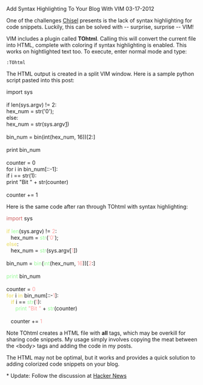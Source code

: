 Add Syntax Highlighting To Your Blog With VIM
03-17-2012

One of the challenges [Chisel][1] presents is the lack of syntax highlighting for code snippets. Luckily, this can be solved with -- surprise, surprise -- VIM!


VIM includes a plugin called **TOhtml**. Calling this will convert the current file into HTML, complete with coloring if syntax highlighting is enabled. This works on hightlighted text too. To execute, enter normal mode and type:

`:TOhtml`

The HTML output is created in a split VIM window. Here is a sample python script pasted into this post:

import sys<br>
<br>
if len(sys.argv) != 2:<br>
   hex_num = str('0');<br>
else:<br>
   hex_num = str(sys.argv[1])<br>
<br>
bin_num = bin(int(hex_num, 16))[2:]<br>
<br>
print bin_num<br>
<br>
counter = 0<br>
for i in bin_num[::-1]:<br>
   if i == str(1):<br>
      print "Bit " + str(counter)<br>
<br>
   counter += 1<br>

Here is the same code after ran through TOhtml with syntax highlighting:

<style type="text/css">
pre { font-family: monospace; color: #ffffff; background-color: #333333; }
.Special { color: #ffdead; }
.Identifier { color: #98fb98; }
.Constant { color: #ffa0a0; }
.Type { color: #bdb76b; font-weight: bold; }
.Comment { color: #87ceeb; }
</style>

<font color="#cd5c5c">import</font>&nbsp;sys<br>
<br>
<font color="#f0e68c"><b>if</b></font>&nbsp;<font color="#98fb98">len</font>(sys.argv) !=&nbsp;<font color="#ffa0a0">2</font>:<br>
&nbsp;&nbsp; hex_num =&nbsp;<font color="#98fb98">str</font>(<font color="#ffa0a0">'0'</font>);<br>
<font color="#f0e68c"><b>else</b></font>:<br>
&nbsp;&nbsp; hex_num =&nbsp;<font color="#98fb98">str</font>(sys.argv[<font color="#ffa0a0">1</font>])<br>
<br>
bin_num =&nbsp;<font color="#98fb98">bin</font>(<font color="#98fb98">int</font>(hex_num,&nbsp;<font color="#ffa0a0">16</font>))[<font color="#ffa0a0">2</font>:]<br>
<br>
<font color="#98fb98">print</font>&nbsp;bin_num<br>
<br>
counter =&nbsp;<font color="#ffa0a0">0</font><br>
<font color="#f0e68c"><b>for</b></font>&nbsp;i&nbsp;<font color="#f0e68c"><b>in</b></font>&nbsp;bin_num[::-<font color="#ffa0a0">1</font>]:<br>
&nbsp;&nbsp;&nbsp;<font color="#f0e68c"><b>if</b></font>&nbsp;i ==&nbsp;<font color="#98fb98">str</font>(<font color="#ffa0a0">1</font>):<br>
&nbsp;&nbsp;&nbsp;&nbsp;&nbsp;&nbsp;<font color="#98fb98">print</font>&nbsp;<font color="#ffa0a0">&quot;Bit &quot;</font>&nbsp;+&nbsp;<font color="#98fb98">str</font>(counter)<br>
<br>
&nbsp;&nbsp; counter +=&nbsp;<font color="#ffa0a0">1</font><br>

Note TOhtml creates a HTML file with **all** tags, which may be overkill for sharing code snippets. My usage simply involves copying the meat between the &lt;body&gt; tags and adding the code in my posts.

The HTML may not be optimal, but it works and provides a quick solution to adding colorized code snippets on your blog.

\* Update: Follow the discussion at [Hacker News][2]

[1]: https://github.com/dz/chisel
[2]: http://news.ycombinator.com/item?id=3716465
